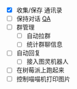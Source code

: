 - [x] 收集/保存 通讯录
- [ ] 保持对话 [QA](https://github.com/Chatie/wechaty/wiki/FAQ#1-how-to-get-the-permanent-id-for-a-contact)
- [ ] 群管理
    - [ ] 自动拉群
    - [ ] 统计群聊信息
- [ ] 自动回复
    - [ ] 接入图灵机器人
- [ ] 在树莓派上跑起来
- [ ] 控制喵喵机打印图片